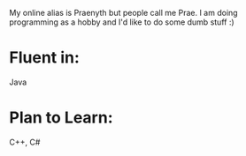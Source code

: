My online alias is Praenyth but people call me Prae. I am doing programming as a hobby and I'd like to do some dumb stuff :)

# Fluent in:
Java

# Plan to Learn:
C++, C#

